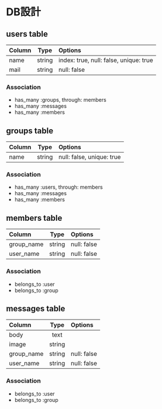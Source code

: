 # DB設計

## users table
|Column|Type|Options|
|:--|:-:|:--|
|name|string|index: true, null: false, unique: true|
|mail|string|null: false|

### Association
+ has_many :groups, through: members
+ has_many :messages
+ has_many :members

## groups table
|Column|Type|Options|
|:--|:-:|:--|
|name|string|null: false, unique: true|

### Association
+ has_many :users, through: members
+ has_many :messages
+ has_many :members

## members table
|Column|Type|Options|
|:--|:-:|:--|
|group_name|string|null: false|
|user_name|string|null: false|

### Association
+ belongs_to :user
+ belongs_to :group

## messages table
|Column|Type|Options|
|:--|:-:|:--|
|body|text||
|image|string||
|group_name|string|null: false|
|user_name|string|null: false|

### Association
+ belongs_to :user
+ belongs_to :group
